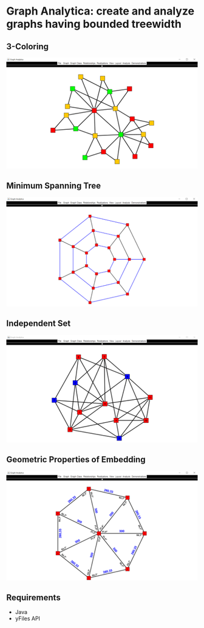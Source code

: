 # Graph Analytica: create and analyze graphs having bounded treewidth

## 3-Coloring

![Alt text](/3Coloring.jpg?raw=true "Optional Title")

## Minimum Spanning Tree

![Alt text](/MST.jpg?raw=true "Optional Title")

## Independent Set

![Alt text](/independentSet.jpg?raw=true "Optional Title")

## Geometric Properties of Embedding

![Alt text](/geometric.jpg?raw=true "Optional Title")

## Requirements

- Java
- yFiles API